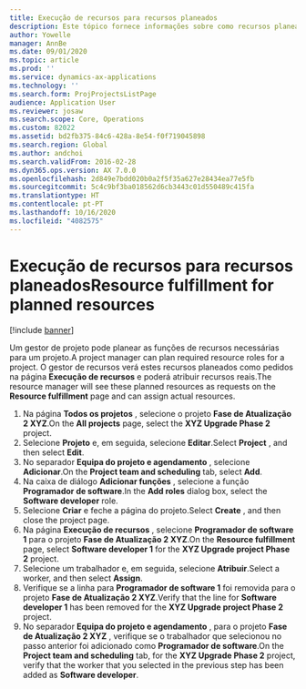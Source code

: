 ```yaml
---
title: Execução de recursos para recursos planeados
description: Este tópico fornece informações sobre como recursos planeados para um projeto.
author: Yowelle
manager: AnnBe
ms.date: 09/01/2020
ms.topic: article
ms.prod: ''
ms.service: dynamics-ax-applications
ms.technology: ''
ms.search.form: ProjProjectsListPage
audience: Application User
ms.reviewer: josaw
ms.search.scope: Core, Operations
ms.custom: 82022
ms.assetid: bd2fb375-84c6-428a-8e54-f0f719045898
ms.search.region: Global
ms.author: andchoi
ms.search.validFrom: 2016-02-28
ms.dyn365.ops.version: AX 7.0.0
ms.openlocfilehash: 2d849e7bdd020b0a2f5f35a627e28434ea77e5fb
ms.sourcegitcommit: 5c4c9bf3ba018562d6cb3443c01d550489c415fa
ms.translationtype: HT
ms.contentlocale: pt-PT
ms.lasthandoff: 10/16/2020
ms.locfileid: "4082575"
---
```

# <a name="resource-fulfillment-for-planned-resources"></a><span data-ttu-id="f0320-103">Execução de recursos para recursos planeados</span><span class="sxs-lookup"><span data-stu-id="f0320-103">Resource fulfillment for planned resources</span></span>

[!include [banner](../includes/banner.md)]

<span data-ttu-id="f0320-104">Um gestor de projeto pode planear as funções de recursos necessárias para um projeto.</span><span class="sxs-lookup"><span data-stu-id="f0320-104">A project manager can plan required resource roles for a project.</span></span> <span data-ttu-id="f0320-105">O gestor de recursos verá estes recursos planeados como pedidos na página **Execução de recursos** e poderá atribuir recursos reais.</span><span class="sxs-lookup"><span data-stu-id="f0320-105">The resource manager will see these planned resources as requests on the **Resource fulfillment** page and can assign actual resources.</span></span>

1. <span data-ttu-id="f0320-106">Na página **Todos os projetos** , selecione o projeto **Fase de Atualização 2 XYZ**.</span><span class="sxs-lookup"><span data-stu-id="f0320-106">On the **All projects** page, select the **XYZ Upgrade Phase 2** project.</span></span>
2. <span data-ttu-id="f0320-107">Selecione **Projeto** e, em seguida, selecione **Editar**.</span><span class="sxs-lookup"><span data-stu-id="f0320-107">Select **Project** , and then select **Edit**.</span></span>
3. <span data-ttu-id="f0320-108">No separador **Equipa do projeto e agendamento** , selecione **Adicionar**.</span><span class="sxs-lookup"><span data-stu-id="f0320-108">On the **Project team and scheduling** tab, select **Add**.</span></span>
4. <span data-ttu-id="f0320-109">Na caixa de diálogo **Adicionar funções** , selecione a função **Programador de software**.</span><span class="sxs-lookup"><span data-stu-id="f0320-109">In the **Add roles** dialog box, select the **Software developer** role.</span></span>
5. <span data-ttu-id="f0320-110">Selecione **Criar** e feche a página do projeto.</span><span class="sxs-lookup"><span data-stu-id="f0320-110">Select **Create** , and then close the project page.</span></span>
6. <span data-ttu-id="f0320-111">Na página **Execução de recursos** , selecione **Programador de software 1** para o projeto **Fase de Atualização 2 XYZ**.</span><span class="sxs-lookup"><span data-stu-id="f0320-111">On the **Resource fulfillment** page, select **Software developer 1** for the **XYZ Upgrade project Phase 2** project.</span></span>
7. <span data-ttu-id="f0320-112">Selecione um trabalhador e, em seguida, selecione **Atribuir**.</span><span class="sxs-lookup"><span data-stu-id="f0320-112">Select a worker, and then select **Assign**.</span></span>
8. <span data-ttu-id="f0320-113">Verifique se a linha para **Programador de software 1** foi removida para o projeto **Fase de Atualização 2 XYZ**.</span><span class="sxs-lookup"><span data-stu-id="f0320-113">Verify that the line for **Software developer 1** has been removed for the **XYZ Upgrade project Phase 2** project.</span></span>
9. <span data-ttu-id="f0320-114">No separador **Equipa do projeto e agendamento** , para o projeto **Fase de Atualização 2 XYZ** , verifique se o trabalhador que selecionou no passo anterior foi adicionado como **Programador de software**.</span><span class="sxs-lookup"><span data-stu-id="f0320-114">On the **Project team and scheduling** tab, for the **XYZ Upgrade Phase 2** project, verify that the worker that you selected in the previous step has been added as **Software developer**.</span></span>
